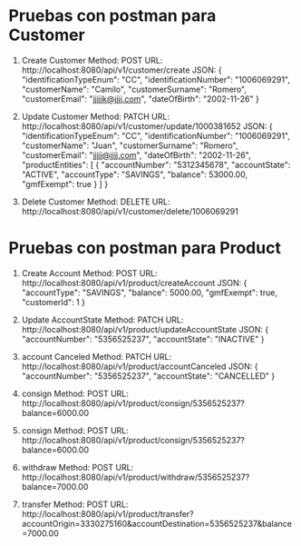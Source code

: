 # Pruebas con postman para Customer

1.  Create Customer
Method: POST 
URL: http://localhost:8080/api/v1/customer/create
 JSON: 
 {
"identificationTypeEnum":  "CC",
"identificationNumber":  "1006069291",
"customerName":  "Camilo",
"customerSurname":  "Romero",
"customerEmail":  "jjjjjk@jjjj.com",
"dateOfBirth":  "2002-11-26"
}

2.  Update Customer
Method: PATCH 
URL: http://localhost:8080/api/v1/customer/update/1000381652
 JSON: 
{
"identificationTypeEnum":  "CC",
"identificationNumber":  "1006069291",
"customerName":  "Juan",
"customerSurname":  "Romero",
"customerEmail":  "jjjjj@jjjj.com",
"dateOfBirth":  "2002-11-26",
"productEntities":  [
		{
	"accountNumber":  "5312345678",
	"accountState":  "ACTIVE",
	"accountType":  "SAVINGS",
	"balance":  53000.00,
	"gmfExempt":  true
		}
	]
}

3.  Delete Customer
Method: DELETE 
URL: http://localhost:8080/api/v1/customer/delete/1006069291

# Pruebas con postman para Product

1.  Create Account
Method: POST 
URL: http://localhost:8080/api/v1/product/createAccount
 JSON: 
{
"accountType":  "SAVINGS",
"balance":  5000.00,
"gmfExempt":  true,
"customerId":  1
}

2. Update AccountState
Method: PATCH
URL: http://localhost:8080/api/v1/product/updateAccountState
 JSON: 
{
"accountNumber":  "5356525237",
"accountState":  "INACTIVE"
}

3. account Canceled
Method: PATCH
URL: http://localhost:8080/api/v1/product/accountCanceled
 JSON: 
{
"accountNumber":  "5356525237",
"accountState":  "CANCELLED"
}

4. consign
Method: POST
URL: http://localhost:8080/api/v1/product/consign/5356525237?balance=6000.00

5. consign
Method: POST
URL: http://localhost:8080/api/v1/product/consign/5356525237?balance=6000.00

6. withdraw
Method: POST
URL: http://localhost:8080/api/v1/product/withdraw/5356525237?balance=7000.00

7. transfer
Method: POST
URL: http://localhost:8080/api/v1/product/transfer?accountOrigin=3330275160&accountDestination=5356525237&balance=7000.00
